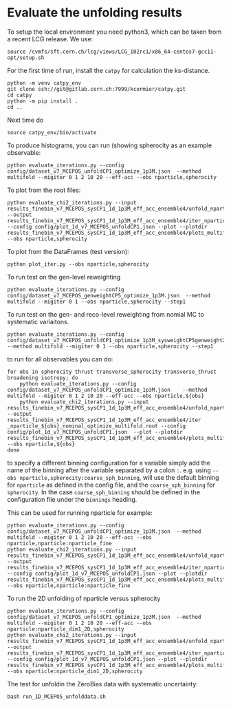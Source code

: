 # Evaluate the unfolding results

To setup the local environment you need python3, which can be taken from a recent LCG release. We use:
```
source /cvmfs/sft.cern.ch/lcg/views/LCG_102rc1/x86_64-centos7-gcc11-opt/setup.sh
```
For the first time of run, install the `catpy` for calculation the ks-distance.
```
python -m venv catpy_env
git clone ssh://git@gitlab.cern.ch:7999/kcormier/catpy.git
cd catpy
python -m pip install .
cd ..
```
Next time do
```
source catpy_env/bin/activate
```
To produce histograms, you can run (showing spherocity as an example observable:
```
python evaluate_iterations.py --config config/dataset_v7_MCEPOS_unfoldCP1_optimize_1p3M.json  --method multifold --migiter 0 1 2 10 20 --eff-acc --obs nparticle,spherocity
```
To plot from the root files:
```
python evaluate_chi2_iterations.py --input results_finebin_v7_MCEPOS_sysCP1_1d_1p3M_eff_acc_ensemble4/unfold_nparticle_spherocity_nominal_optimize_multifold.root --output results_finebin_v7_MCEPOS_sysCP1_1d_1p3M_eff_acc_ensemble4/iter_nparticle_spherocity_nominal_optimize_multifold.root --config config/plot_1d_v7_MCEPOS_unfoldCP1.json --plot --plotdir results_finebin_v7_MCEPOS_sysCP1_1d_1p3M_eff_acc_ensemble4/plots_multifold/ --obs nparticle,spherocity
```
To plot from the DataFrames (test version):
```
python plot_iter.py --obs nparticle,spherocity
```
To run test on the gen-level reweighting
```
python evaluate_iterations.py --config config/dataset_v7_MCEPOS_genweightCP5_optimize_1p3M.json  --method multifold --migiter 0 1 --obs nparticle,spherocity --step1
```
To run test on the gen- and reco-level reweighting from nomial MC to systematic variaitons.
```
python evaluate_iterations.py --config config/dataset_v7_MCEPOS_unfoldCP1_optimize_1p3M_sysweightCP5genweight2EPOS.json  --method multifold --migiter 0 1 --obs nparticle,spherocity --step1
```

to run for all observables you can do:

```
for obs in spherocity thrust transverse_spherocity transverse_thrust broadening isotropy; do
    python evaluate_iterations.py --config config/dataset_v7_MCEPOS_unfoldCP1_optimize_1p3M.json    --method multifold --migiter 0 1 2 10 20 --eff-acc --obs nparticle,${obs}
    python evaluate_chi2_iterations.py --input results_finebin_v7_MCEPOS_sysCP1_1d_1p3M_eff_acc_ensemble4/unfold_nparticle_${obs}_nominal_optimize_multifold.root --output results_finebin_v7_MCEPOS_sysCP1_1d_1p3M_eff_acc_ensemble4/iter    _nparticle_${obs}_nominal_optimize_multifold.root --config config/plot_1d_v7_MCEPOS_unfoldCP1.json  --plot --plotdir results_finebin_v7_MCEPOS_sysCP1_1d_1p3M_eff_acc_ensemble4/plots_multifold/ --obs nparticle,${obs}
done
```

to specify a different binning configuration for a variable simply add the name of the binning after the variable separated by a colon `:`. e.g. using `--obs nparticle,spherocity:coarse_sph_binning`, will use the default binning for `nparticle` as defined in the config file, and the `coarse_sph_binning` for `spherocity`. In the case `coarse_sph_binning` should be defined in the configuration file under the `binnings` heading.

This can be used for running nparticle for example:


```
python evaluate_iterations.py --config config/dataset_v7_MCEPOS_unfoldCP1_optimize_1p3M.json  --method multifold --migiter 0 1 2 10 20 --eff-acc --obs nparticle,nparticle:nparticle_fine
python evaluate_chi2_iterations.py --input results_finebin_v7_MCEPOS_sysCP1_1d_1p3M_eff_acc_ensemble4/unfold_nparticle_nparticle_nominal_optimize_multifold.root --output results_finebin_v7_MCEPOS_sysCP1_1d_1p3M_eff_acc_ensemble4/iter_nparticle_nparticle_nominal_optimize_multifold.root --config config/plot_1d_v7_MCEPOS_unfoldCP1.json --plot --plotdir results_finebin_v7_MCEPOS_sysCP1_1d_1p3M_eff_acc_ensemble4/plots_multifold/ --obs nparticle,nparticle:nparticle_fine
```

To run the 2D unfolding of nparticle versus spherocity

```
python evaluate_iterations.py --config config/dataset_v7_MCEPOS_unfoldCP1_optimize_1p3M.json  --method multifold --migiter 0 1 2 10 20 --eff-acc --obs nparticle:nparticle_dim1_2D,spherocity
python evaluate_chi2_iterations.py --input results_finebin_v7_MCEPOS_sysCP1_1d_1p3M_eff_acc_ensemble4/unfold_nparticle_spherocity_nominal_optimize_multifold.root --output results_finebin_v7_MCEPOS_sysCP1_1d_1p3M_eff_acc_ensemble4/iter_nparticle_spherocity_nominal_optimize_multifold.root --config config/plot_1d_v7_MCEPOS_unfoldCP1.json --plot --plotdir results_finebin_v7_MCEPOS_sysCP1_1d_1p3M_eff_acc_ensemble4/plots_multifold/ --obs nparticle:nparticle_dim1_2D,spherocity
```

The test for unfoldin the ZeroBias data with systematic uncertainty:
```
bash run_1D_MCEPOS_unfolddata.sh
```
